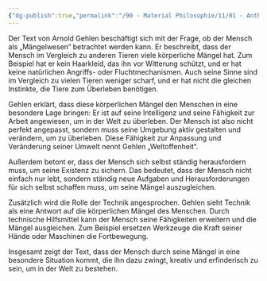 ```yaml
---
{"dg-publish":true,"permalink":"/90 - Material Philosophie/11/01 - Anthropologie/04a AB_Gehlen_Zusammenfassung/","noteIcon":""}
---
```


Der Text von Arnold Gehlen beschäftigt sich mit der Frage, ob der Mensch als „Mängelwesen“ betrachtet werden kann. Er beschreibt, dass der Mensch im Vergleich zu anderen Tieren viele körperliche Mängel hat. Zum Beispiel hat er kein Haarkleid, das ihn vor Witterung schützt, und er hat keine natürlichen Angriffs- oder Fluchtmechanismen. Auch seine Sinne sind im Vergleich zu vielen Tieren weniger scharf, und er hat nicht die gleichen Instinkte, die Tiere zum Überleben benötigen.

Gehlen erklärt, dass diese körperlichen Mängel den Menschen in eine besondere Lage bringen: Er ist auf seine Intelligenz und seine Fähigkeit zur Arbeit angewiesen, um in der Welt zu überleben. Der Mensch ist also nicht perfekt angepasst, sondern muss seine Umgebung aktiv gestalten und verändern, um zu überleben. Diese Fähigkeit zur Anpassung und Veränderung seiner Umwelt nennt Gehlen „Weltoffenheit“.

Außerdem betont er, dass der Mensch sich selbst ständig herausfordern muss, um seine Existenz zu sichern. Das bedeutet, dass der Mensch nicht einfach nur lebt, sondern ständig neue Aufgaben und Herausforderungen für sich selbst schaffen muss, um seine Mängel auszugleichen.

Zusätzlich wird die Rolle der Technik angesprochen. Gehlen sieht Technik als eine Antwort auf die körperlichen Mängel des Menschen. Durch technische Hilfsmittel kann der Mensch seine Fähigkeiten erweitern und die Mängel ausgleichen. Zum Beispiel ersetzen Werkzeuge die Kraft seiner Hände oder Maschinen die Fortbewegung.

Insgesamt zeigt der Text, dass der Mensch durch seine Mängel in eine besondere Situation kommt, die ihn dazu zwingt, kreativ und erfinderisch zu sein, um in der Welt zu bestehen.